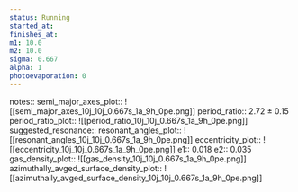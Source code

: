 ```yaml
---
status: Running
started_at:
finishes_at:
m1: 10.0
m2: 10.0
sigma: 0.667
alpha: 1
photoevaporation: 0
---
```


notes::
semi_major_axes_plot:: ![[semi_major_axes_10j_10j_0.667s_1a_9h_0pe.png]]
period_ratio:: 2.72 ± 0.15
period_ratio_plot:: ![[period_ratio_10j_10j_0.667s_1a_9h_0pe.png]]
suggested_resonance:: 
resonant_angles_plot:: ![[resonant_angles_10j_10j_0.667s_1a_9h_0pe.png]]
eccentricity_plot:: ![[eccentricity_10j_10j_0.667s_1a_9h_0pe.png]]
e1:: 0.018
e2:: 0.035
gas_density_plot:: ![[gas_density_10j_10j_0.667s_1a_9h_0pe.png]]
azimuthally_avged_surface_density_plot:: ![[azimuthally_avged_surface_density_10j_10j_0.667s_1a_9h_0pe.png]]
